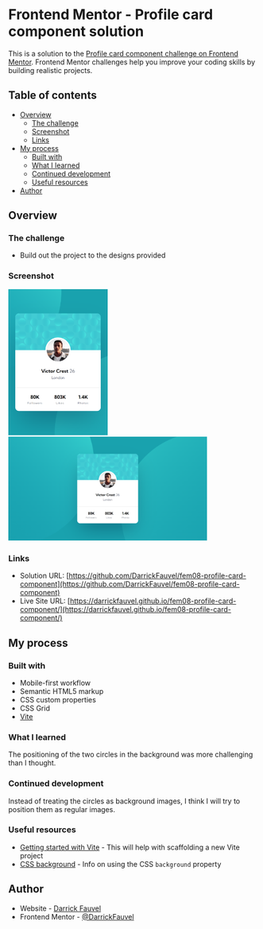 # Frontend Mentor - Profile card component solution

This is a solution to the [Profile card component challenge on Frontend Mentor](https://www.frontendmentor.io/challenges/profile-card-component-cfArpWshJ). Frontend Mentor challenges help you improve your coding skills by building realistic projects.

## Table of contents

- [Overview](#overview)
  - [The challenge](#the-challenge)
  - [Screenshot](#screenshot)
  - [Links](#links)
- [My process](#my-process)
  - [Built with](#built-with)
  - [What I learned](#what-i-learned)
  - [Continued development](#continued-development)
  - [Useful resources](#useful-resources)
- [Author](#author)

## Overview

### The challenge

- Build out the project to the designs provided

### Screenshot

<img src="https://github.com/DarrickFauvel/fem08-profile-card-component/blob/main/screenshot-mobile.png" width="200" />
<img src="https://github.com/DarrickFauvel/fem08-profile-card-component/blob/main/screenshot-desktop.png" width="400" />

### Links

- Solution URL: [https://github.com/DarrickFauvel/fem08-profile-card-component](https://github.com/DarrickFauvel/fem08-profile-card-component)
- Live Site URL: [https://darrickfauvel.github.io/fem08-profile-card-component/](https://darrickfauvel.github.io/fem08-profile-card-component/)

## My process

### Built with

- Mobile-first workflow
- Semantic HTML5 markup
- CSS custom properties
- CSS Grid
- [Vite](https://vitejs.dev/)

### What I learned

The positioning of the two circles in the background was more challenging than I thought.

### Continued development

Instead of treating the circles as background images, I think I will try to position them as regular images.

### Useful resources

- [Getting started with Vite](https://vitejs.dev/guide/#scaffolding-your-first-vite-project) - This will help with scaffolding a new Vite project
- [CSS background](https://developer.mozilla.org/en-US/docs/Web/CSS/background) - Info on using the CSS `background` property

## Author

- Website - [Darrick Fauvel](https://www.darrickfauvel.com)
- Frontend Mentor - [@DarrickFauvel](https://www.frontendmentor.io/profile/DarrickFauvel)
